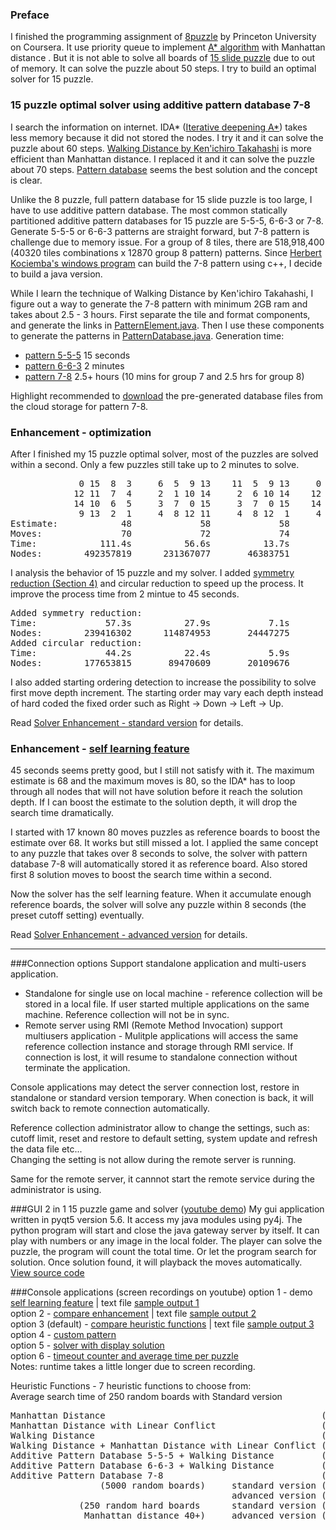 ### Preface
I finished the programming assignment of [8puzzle] by Princeton University on Coursera.  It use priority queue to implement [A* algorithm] with Manhattan distance .  But it is not able to solve all boards of [15 slide puzzle] due to out of memory.  It can solve the puzzle about 50 steps.  I try to build an optimal solver for 15 puzzle.

### 15 puzzle optimal solver using additive pattern database 7-8
I search the information on internet.  IDA* ([Iterative deepening A*]) takes less memory because it did not stored the nodes.  I try it and it can solve the puzzle about 60 steps.  [Walking Distance by Ken'ichiro Takahashi] is more efficient than Manhattan distance.  I replaced it and it can solve the puzzle about 70 steps.  [Pattern database] seems the best solution and the concept is clear.  

Unlike the 8 puzzle, full pattern database for 15 slide puzzle is too large, I have to use additive pattern database.  The most common statically partitioned additive pattern databases for 15 puzzle are 5-5-5, 6-6-3 or 7-8.  Generate 5-5-5 or 6-6-3 patterns are straight forward, but 7-8 pattern is challenge due to memory issue.  For a group of 8 tiles, there are 518,918,400 (40320 tiles combinations x 12870 group 8 pattern) patterns.  Since [Herbert Kociemba's windows program] can build the 7-8 pattern using c++, I decide to build a java version.

While I learn the technique of Walking Distance by Ken'ichiro Takahashi, I figure out a way to generate the 7-8 pattern with minimum 2GB ram and takes about 2.5 - 3 hours.  First separate the tile and format components, and generate the links in [PatternElement.java].  Then I use these components to generate the patterns in [PatternDatabase.java].  Generation time:  
  * [pattern 5-5-5] 15 seconds
  * [pattern 6-6-3] 2 minutes
  * [pattern 7-8] 2.5+ hours (10 mins for group 7 and 2.5 hrs for group 8)

Highlight recommended to [download] the pre-generated database files from the cloud storage for pattern 7-8.

### Enhancement - optimization
After I finished my 15 puzzle optimal solver, most of the puzzles are solved within a second.  Only a few puzzles still take up to 2 minutes to solve. 
<pre>
             0 15  8  3     6  5  9 13    11  5  9 13     0 15  8 13     0 15  8 13     0 11  9 13
            12 11  7  4     2  1 10 14     2  6 10 14    12 11  3  7    12 11  9 10    12 15 10 14
            14 10  6  5     3  7  0 15     3  7  0 15    14  9  6  2    14  3  6  2     3  7  6  2
             9 13  2  1     4  8 12 11     4  8 12  1 	  4 10  5  1     4  7  5  1     4  8  5  1
Estimate:            48             58             58             58             62             66
Moves:               70             72             74             76             78             80
Time:            111.4s          56.6s          13.7s           5.8s           5.7s           3.5s
Nodes:        492357819      231367077       46383751       20187376       18363209       12715201
</pre>
I analysis the behavior of 15 puzzle and my solver.  I added [symmetry reduction (Section 4)] and circular reduction to speed up the process. It improve the process time from 2 mintue to 45 seconds.
<pre>
Added symmetry reduction:
Time:             57.3s          27.9s           7.1s           2.9s           2.8s           3.2s
Nodes:        239416302      114874953       24447275       10207716        9123607       11456863
Added circular reduction:
Time:             44.2s          22.4s           5.9s           2.5s           2.4s           2.8s
Nodes:        177653815       89470609       20109676        8436494        7693686        9785986
</pre>
I also added starting ordering detection to increase the possibility to solve first move depth increment.  The starting order may vary each depth instead of hard coded the fixed order such as Right -> Down -> Left -> Up.  

Read [Solver Enhancement - standard version] for details.  

### Enhancement - [self learning feature]
45 seconds seems pretty good, but I still not satisfy with it.  The maximum estimate is 68 and the maximum moves is 80, so the IDA* has to loop through all nodes that will not have solution before it reach the solution depth.  If I can boost the estimate to the solution depth, it will drop the search time dramatically.   

I started with 17 known 80 moves puzzles as reference boards to boost the estimate over 68.  It works but still missed a lot.  I applied the same concept to any puzzle that takes over 8 seconds to solve, the solver with pattern database 7-8 will automatically stored it as reference board.  Also stored first 8 solution moves to boost the search time within a second.  

Now the solver has the self learning feature.   When it accumulate enough reference boards, the solver will solve any puzzle within 8 seconds (the preset cutoff setting) eventually.  

Read [Solver Enhancement - advanced version] for details.

----
###Connection options
Support standalone application and multi-users application.
* Standalone for single use on local machine - reference collection will be stored in a local file.  If user started multiple applications on the same machine.  Reference collection will not be in sync.
* Remote server using RMI (Remote Method Invocation) support multiusers application - Mulitple applications will access the same reference collection instance and storage through RMI service.  If connection is lost, it will resume to standalone connection without terminate the application.  

Console applications may detect the server connection lost, restore in standalone or standard version temporary.  When conection is back, it will switch back to remote connection automatically.  

Reference collection administrator allow to change the settings, such as:  
  cutoff limit, reset and restore to default setting, system update and refresh the data file etc...  
Changing the setting is not allow during the remote server is running.  

Same for the remote server, it cannnot start the remote service during the administrator is using.  

###GUI 2 in 1 15 puzzle game and solver ([youtube demo])
My gui application written in pyqt5 version 5.6.  It access my java modules using py4j.  The python program will start and close the java gateway server by itself.  It can play with numbers or any image in the local folder.  The player can solve the puzzle, the program will count the total time.  Or let the program search for solution.  Once solution found, it will playback the moves automatically.  
[View source code]  

###Console applications (screen recordings on youtube)
option 1 - demo [self learning feature] | text file [sample output 1]  
option 2 - [compare enhancement] | text file [sample output 2]  
option 3 (default) - [compare heuristic functions]  | text file [sample output 3]  
option 4 - [custom pattern]  
option 5 - [solver with display solution]  
option 6 - [timeout counter and average time per puzzle]  
Notes: runtime takes a little longer due to screen recording.

Heuristic Functions - 7 heuristic functions to choose from:  
Average search time of 250 random boards with Standard version 
<pre>
Manhattan Distance                                         (1.57s, exclude 42 timeout at 10s)
Manhattan Distance with Linear Conflict                    (1.07s, exclude 14 timeout at 10s)
Walking Distance                                           (0.95s, exclude 10 timeout at 10s)
Walking Distance + Manhattan Distance with Linear Conflict (0.68s, exclude  5 timeout at 10s)
Additive Pattern Database 5-5-5 + Walking Distance         (0.28s)
Additive Pattern Database 6-6-3 + Walking Distance         (0.15s) 
Additive Pattern Database 7-8                              (0.0082s)
                 (5000 random boards)     standard version (0.0057s)
                                          advanced version (0.0057s)
             (250 random hard boards      standard version (0.73s, exclude  6 timeout at 10s)
              Manhattan distance 40+)     advanced version (0.29s)
</pre>

[View source code]: https://github.com/mwong510ca/HeuristicSearch-AdditivePatternDatabase-15Puzzle/blob/master/gui%20(pyqt5)/README.md
[youtube demo]: https://youtu.be/yswhj-ZHta4
[15 slide puzzle]: https://en.wikipedia.org/wiki/15_puzzle
[8puzzle]: http://algs4.cs.princeton.edu/24pq/
[A* algorithm]: https://en.wikipedia.org/wiki/A*_search_algorithm
[Iterative deepening A*]: https://en.wikipedia.org/wiki/Iterative_deepening_A*
[Pattern database]: https://www.aaai.org/Papers/JAIR/Vol22/JAIR-2209.pdf
[symmetry reduction (Section 4)]: https://heuristicswiki.wikispaces.com/file/view/Searching+with+pattern+database.pdf
[Herbert Kociemba's windows program]: http://kociemba.org/fifteen/fifteensolver.html
[Walking Distance by Ken'ichiro Takahashi]: http://www.ic-net.or.jp/home/takaken/e/15pz/index.html
[PatternElement.java]: https://github.com/mwong510ca/HeuristicSearch-AdditivePatternDatabase-15Puzzle/blob/master/PatternElement.java%20-%20details.md
[PatternDatabase.java]: https://github.com/mwong510ca/HeuristicSearch-AdditivePatternDatabase-15Puzzle/blob/master/PatternDatabase.java%20-%20details.md
[Solver Enhancement - standard version]: https://github.com/mwong510ca/HeuristicSearch-AdditivePatternDatabase-15Puzzle/blob/master/Solver%20Enhancement%20-%20Standard%20version.md
[Solver Enhancement - advanced version]: https://github.com/mwong510ca/HeuristicSearch-AdditivePatternDatabase-15Puzzle/blob/master/Solver%20Enhancement%20-%20Advanced%20version.md
[download]: https://my.pcloud.com/publink/show?code=kZSoaLZgNeLhO2eu0RQcu9D2aXeOFgtioUV
[pattern 5-5-5]: https://github.com/mwong510ca/HeuristicSearch-AdditivePatternDatabase-15Puzzle/blob/master/output/default%20pattern%205-5-5.txt
[pattern 6-6-3]: https://github.com/mwong510ca/HeuristicSearch-AdditivePatternDatabase-15Puzzle/blob/master/output/default%20pattern%206-6-3.txt
[pattern 7-8]: https://github.com/mwong510ca/HeuristicSearch-AdditivePatternDatabase-15Puzzle/blob/master/output/default%20pattern%207-8.txt
[self learning feature]: https://youtu.be/QBhoM1RySPQ
[compare enhancement]: https://youtu.be/lKFi-05uIMc
[compare heuristic functions]:  https://youtu.be/hdHWnHxvX5A 
[custom pattern]: https://youtu.be/sY6JU2ElhdI
[solver with display solution]: https://youtu.be/3Exp3QT5s_A
[timeout counter and average time per puzzle]: https://youtu.be/TBsui-_b74A
[sample output 1]: https://github.com/mwong510ca/HeuristicSearch-AdditivePatternDatabase-15Puzzle/blob/master/output/console_output1.txt
[sample output 2]: https://github.com/mwong510ca/HeuristicSearch-AdditivePatternDatabase-15Puzzle/blob/master/output/console_output2.txt
[sample output 3]: https://github.com/mwong510ca/HeuristicSearch-AdditivePatternDatabase-15Puzzle/blob/master/output/console_output3.txt
